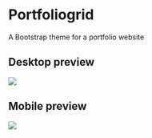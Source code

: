 <h1>Portfoliogrid</h1>
<p>A Bootstrap theme for a portfolio website</p>
<h2>Desktop preview</h2>
<img src="./Portfoliogrid_preview_desktop.gif">
<h2>Mobile preview</h2>
<img src="./Portfoliogrid_preview_mobile.gif">

